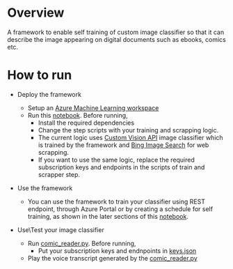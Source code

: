 # Overview
A framework to enable self training of custom image classifier so that it can describe the image appearing on digital documents such as ebooks, comics etc.

# How to run
- Deploy the framework
  - Setup an [Azure Machine Learning workspace](https://docs.microsoft.com/en-us/azure/machine-learning/service/how-to-manage-workspace)
  - Run this [notebook](image_describer_training_pipeline.ipynb). Before running,
      - Install the required dependencies
      - Change the step scripts with your training and scrapping logic.
      - The current logic uses [Custom Vision API](https://azure.microsoft.com/en-us/services/cognitive-services/custom-vision-service/) image classifier which is trained by the framework and [Bing Image Search](https://azure.microsoft.com/en-us/services/cognitive-services/bing-image-search-api/) for web scrapping.
      - If you want to use the same logic, replace the required subscription keys and endpoints in the scripts of train and scrapper step.
      
 - Use the framework
    - You can use the framework to train your classifier using REST endpoint, through Azure Portal or by creating a schedule for self training, as shown in the later sections of this [notebook](image_describer_training_pipeline.ipynb).
    
 - Use\Test your image classifier 
    - Run [comic_reader.py](comic_reader.py). Before running,
      - Put your subscription keys and endnpoints in [keys.json](keys.json)
    - Play the voice transcript generated by the [comic_reader.py](comic_reader.py)
